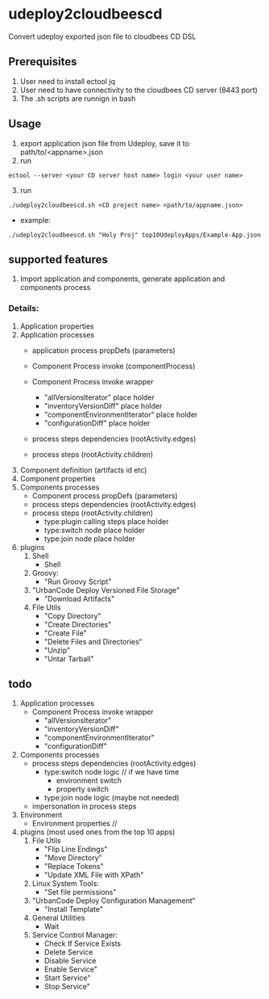 # udeploy2cloudbeescd
Convert udeploy exported json file to cloudbees CD DSL
## Prerequisites
1. User need to install ectool jq
2. User need to have connectivity to the cloudbees CD server (8443 port)
3. The .sh scripts are runnign in bash

## Usage
1. export application json file from Udeploy, save it to path/to/\<appname>.json
2. run
```
ectool --server <your CD server host name> login <your user name>
```
3. run
```
./udeploy2cloudbeescd.sh <CD project name> <path/to/appname.json>
```
   * example:
```
./udeploy2cloudbeescd.sh "Holy Proj" top10UdeployApps/Example-App.json
```

## supported features
  1. Import application and components, generate application and components process
### Details:
  1. Application properties
  2. Application processes
        * application process propDefs (parameters)
        * Component Process invoke (componentProcess)
        * Component Process invoke wrapper
            * "allVersionsIterator" place holder
            * "inventoryVersionDiff" place holder
            * "componentEnvironmentIterator" place holder
            * "configurationDiff" place holder

        * process steps dependencies (rootActivity.edges)
        * process steps (rootActivity.children)
  2. Component definition (artifacts id etc)
  3. Component properties
  4. Components processes
        * Component process propDefs (parameters)
        * process steps dependencies (rootActivity.edges)
        * process steps (rootActivity.children)
            * type:plugin calling steps place holder
            * type:switch node place holder
            * type:join node place holder
  5. plugins
        1. Shell
            * Shell
        2. Groovy:
            * "Run Groovy Script"
        5. "UrbanCode Deploy Versioned File Storage"
            * "Download Artifacts"
        1. File Utils
            *   "Copy Directory"
            *   "Create Directories"
            *   "Create File"
            *   "Delete Files and Directories“
            *   "Unzip"
            *   "Untar Tarball"
## todo
  1. Application processes
        * Component Process invoke wrapper
            * "allVersionsIterator"
            * "inventoryVersionDiff"
            * "componentEnvironmentIterator"
            * "configurationDiff"
  3. Components processes
        * process steps dependencies (rootActivity.edges)
            * type:switch node logic // if we have time
                * environment switch
                * property switch
            * type:join node logic (maybe not needed) 
        * impersonation in process steps
  4. Environment
        * Environment properties //
  5. plugins (most used ones from the top 10 apps)
        1. File Utils
            *   "Flip Line Endings"
            *   "Move Directory"
            *   "Replace Tokens"
            *   "Update XML File with XPath"
        3. Linux System Tools:
            * "Set file permissions"
        4. "UrbanCode Deploy Configuration Management“
            * "Install Template"
        6. General Utilities
            * Wait
        7. Service Control Manager:
            * Check If Service Exists
            * Delete Service
            * Disable Service
            * Enable Service"
            * Start Service"
            * Stop Service"